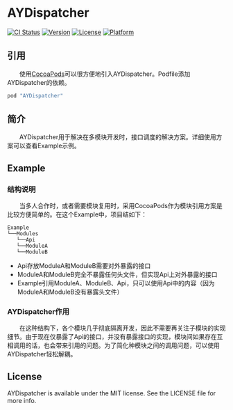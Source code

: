 # AYDispatcher

[![CI Status](http://img.shields.io/travis/alan-yeh/AYDispatcher.svg?style=flat)](https://travis-ci.org/alan-yeh/AYDispatcher)
[![Version](https://img.shields.io/cocoapods/v/AYDispatcher.svg?style=flat)](http://cocoapods.org/pods/AYDispatcher)
[![License](https://img.shields.io/cocoapods/l/AYDispatcher.svg?style=flat)](http://cocoapods.org/pods/AYDispatcher)
[![Platform](https://img.shields.io/cocoapods/p/AYDispatcher.svg?style=flat)](http://cocoapods.org/pods/AYDispatcher)

## 引用
　　使用[CocoaPods](http://cocoapods.org)可以很方便地引入AYDispatcher。Podfile添加AYDispatcher的依赖。

```ruby
pod "AYDispatcher"
```

## 简介
　　AYDispatcher用于解决在多模块开发时，接口调度的解决方案。详细使用方案可以查看Example示例。

## Example
### 结构说明
　　当多人合作时，或者需要模块复用时，采用CocoaPods作为模块引用方案是比较方便简单的。在这个Example中，项目结如下：

```
Example
└──Modules
   └──Api
   └──ModuleA
   └──ModuleB
```

- Api存放ModuleA和ModuleB需要对外暴露的接口
- ModuleA和ModuleB完全不暴露任何头文件，但实现Api上对外暴露的接口
- Example引用ModuleA、ModuleB、Api，只可以使用Api中的内容（因为ModuleA和ModuleB没有暴露头文件）

### AYDispatcher作用
　　在这种结构下，各个模块几乎彻底隔离开发，因此不需要再关注子模块的实现细节。由于现在仅暴露了Api的接口，并没有暴露接口的实现，模块间如果存在互相调用的话，也会带来引用的问题。为了简化种模块之间的调用问题，可以使用AYDispatcher轻松解耦。

## License

AYDispatcher is available under the MIT license. See the LICENSE file for more info.
